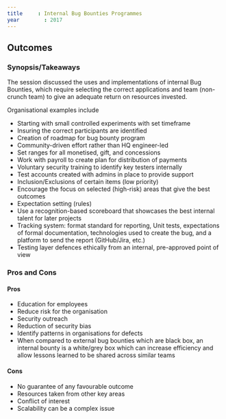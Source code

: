 ```yaml
---
title	  : Internal Bug Bounties Programmes
year		: 2017
---
```



## Outcomes

### Synopsis/Takeaways

The session discussed the uses and implementations of internal Bug Bounties, which require selecting the correct applications and team (non-crunch team) to give an adequate return on resources invested. 

Organisational examples include
 - Starting with small controlled experiments with set timeframe
 - Insuring the correct participants are identified
 - Creation of roadmap for bug bounty program
 - Community-driven effort rather than HQ engineer-led
 - Set ranges for all monetised, gift, and concessions
 - Work with payroll to create plan for distribution of payments
 - Voluntary security training to identify key testers internally
 - Test accounts created with admins in place to provide support 
 - Inclusion/Exclusions of certain items (low priority) 
 - Encourage the focus on selected (high-risk) areas that give the best outcomes
 - Expectation setting (rules)
 - Use a recognition-based scoreboard that showcases the best internal talent for later projects
 - Tracking system: format standard for reporting, Unit tests, expectations of formal documentation, technologies used to create the bug, and a platform to send the report (GitHub/Jira, etc.)
 - Testing layer defences ethically from an internal, pre-approved point of view

### Pros and Cons

#### Pros

- Education for employees 
- Reduce risk for the organisation
- Security outreach
- Reduction of security bias
- Identify patterns in organisations for defects 
- When compared to external bug bounties which are black box, an internal bounty is a white/grey box which can increase efficiency and allow lessons learned to be shared across similar teams

#### Cons

- No guarantee of any favourable outcome
- Resources taken from other key areas 
- Conflict of interest
- Scalability can be a complex issue
